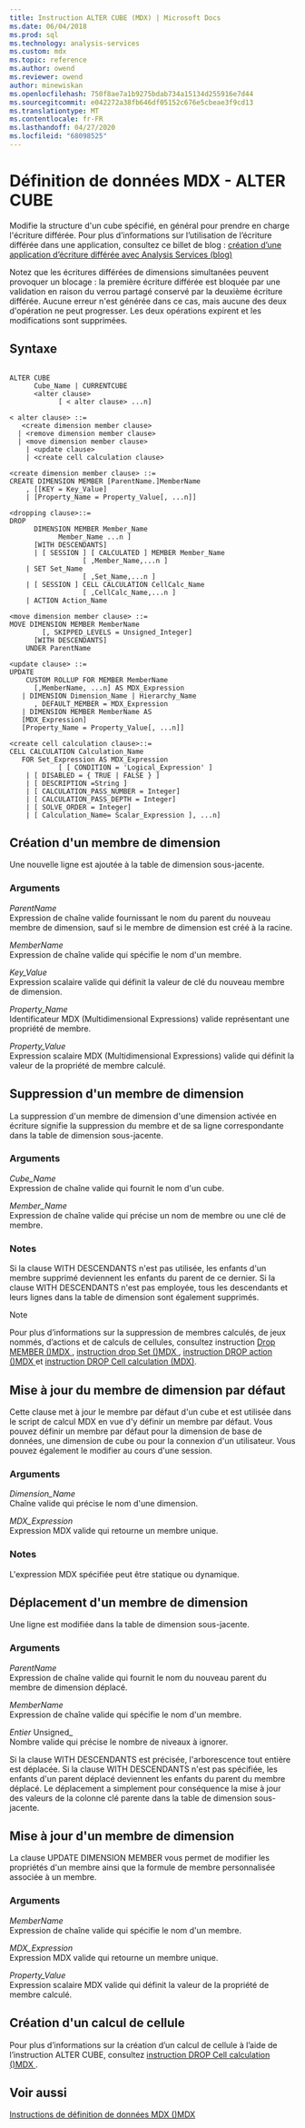 ```yaml
---
title: Instruction ALTER CUBE (MDX) | Microsoft Docs
ms.date: 06/04/2018
ms.prod: sql
ms.technology: analysis-services
ms.custom: mdx
ms.topic: reference
ms.author: owend
ms.reviewer: owend
author: minewiskan
ms.openlocfilehash: 750f8ae7a1b9275bdab734a15134d255916e7d44
ms.sourcegitcommit: e042272a38fb646df05152c676e5cbeae3f9cd13
ms.translationtype: MT
ms.contentlocale: fr-FR
ms.lasthandoff: 04/27/2020
ms.locfileid: "68098525"
---
```

# <a name="mdx-data-definition---alter-cube"></a>Définition de données MDX - ALTER CUBE


  Modifie la structure d'un cube spécifié, en général pour prendre en charge l'écriture différée. Pour plus d’informations sur l’utilisation de l’écriture différée dans une application, consultez ce billet de blog : [création d’une application d’écriture différée avec Analysis Services (blog)](https://go.microsoft.com/fwlink/?LinkId=394977)  
  
 Notez que les écritures différées de dimensions simultanées peuvent provoquer un blocage : la première écriture différée est bloquée par une validation en raison du verrou partagé conservé par la deuxième écriture différée. Aucune erreur n'est générée dans ce cas, mais aucune des deux d'opération ne peut progresser. Les deux opérations expirent et les modifications sont supprimées.  
  
## <a name="syntax"></a>Syntaxe  
  
```  
  
ALTER CUBE  
      Cube_Name | CURRENTCUBE  
      <alter clause>   
            [ < alter clause> ...n]  
  
< alter clause> ::=   
   <create dimension member clause>   
  | <remove dimension member clause>  
  | <move dimension member clause>   
    | <update clause>   
    | <create cell calculation clause>  
  
<create dimension member clause> ::=  
CREATE DIMENSION MEMBER [ParentName.]MemberName  
    , [[KEY = Key_Value]   
    | [Property_Name = Property_Value[, ...n]]  
  
<dropping clause>::=  
DROP   
      DIMENSION MEMBER Member_Name   
            Member_Name ...n ]   
      [WITH DESCENDANTS]  
      | [ SESSION ] [ CALCULATED ] MEMBER Member_Name   
                  [ ,Member_Name,...n ]   
    | SET Set_Name  
                  [ ,Set_Name,...n ]   
    | [ SESSION ] CELL CALCULATION CellCalc_Name  
                  [ ,CellCalc_Name,...n ]   
    | ACTION Action_Name  
  
<move dimension member clause> ::=  
MOVE DIMENSION MEMBER MemberName  
        [, SKIPPED_LEVELS = Unsigned_Integer]   
      [WITH DESCENDANTS]  
    UNDER ParentName      
  
<update clause> ::=  
UPDATE   
    CUSTOM ROLLUP FOR MEMBER MemberName  
      [,MemberName, ...n] AS MDX_Expression  
   | DIMENSION Dimension_Name | Hierarchy_Name  
      , DEFAULT_MEMBER = MDX_Expression  
   | DIMENSION MEMBER MemberName AS  
   [MDX_Expression]  
   [Property_Name = Property_Value[, ...n]]  
  
<create cell calculation clause>::=  
CELL CALCULATION Calculation_Name   
   FOR Set_Expression AS MDX_Expression   
            [ [ CONDITION = 'Logical_Expression' ]   
    | [ DISABLED = { TRUE | FALSE } ]   
    | [ DESCRIPTION =String ]   
    | [ CALCULATION_PASS_NUMBER = Integer]   
    | [ CALCULATION_PASS_DEPTH = Integer]   
    | [ SOLVE_ORDER = Integer]   
    | [ Calculation_Name= Scalar_Expression ], ...n]  
```  
  
## <a name="creating-a-dimension-member"></a>Création d'un membre de dimension  
 Une nouvelle ligne est ajoutée à la table de dimension sous-jacente.  
  
### <a name="arguments"></a>Arguments  
 *ParentName*  
 Expression de chaîne valide fournissant le nom du parent du nouveau membre de dimension, sauf si le membre de dimension est créé à la racine.  
  
 *MemberName*  
 Expression de chaîne valide qui spécifie le nom d'un membre.  
  
 *Key_Value*  
 Expression scalaire valide qui définit la valeur de clé du nouveau membre de dimension.  
  
 *Property_Name*  
 Identificateur MDX (Multidimensional Expressions) valide représentant une propriété de membre.  
  
 *Property_Value*  
 Expression scalaire MDX (Multidimensional Expressions) valide qui définit la valeur de la propriété de membre calculé.  
  
## <a name="dropping-a-dimension-member"></a>Suppression d'un membre de dimension  
 La suppression d'un membre de dimension d'une dimension activée en écriture signifie la suppression du membre et de sa ligne correspondante dans la table de dimension sous-jacente.  
  
### <a name="arguments"></a>Arguments  
 *Cube_Name*  
 Expression de chaîne valide qui fournit le nom d'un cube.  
  
 *Member_Name*  
 Expression de chaîne valide qui précise un nom de membre ou une clé de membre.  
  
### <a name="remarks"></a>Notes  
 Si la clause WITH DESCENDANTS n'est pas utilisée, les enfants d'un membre supprimé deviennent les enfants du parent de ce dernier. Si la clause WITH DESCENDANTS n'est pas employée, tous les descendants et leurs lignes dans la table de dimension sont également supprimés.  
  
> [!NOTE]  
>  Pour plus d’informations sur la suppression de membres calculés, de jeux nommés, d’actions et de calculs de cellules, consultez instruction [Drop MEMBER &#40;&#41;MDX ](../mdx/mdx-data-definition-drop-member.md), [instruction drop Set &#40;&#41;MDX ](../mdx/mdx-data-definition-drop-set.md), [instruction DROP action &#40;&#41;MDX ](../mdx/mdx-data-definition-drop-action.md)et [instruction DROP Cell calculation &#40;MDX&#41;](../mdx/mdx-data-definition-drop-cell-calculation.md).  
  
## <a name="updating-the-default-dimension-member"></a>Mise à jour du membre de dimension par défaut  
 Cette clause met à jour le membre par défaut d'un cube et est utilisée dans le script de calcul MDX en vue d'y définir un membre par défaut. Vous pouvez définir un membre par défaut pour la dimension de base de données, une dimension de cube ou pour la connexion d'un utilisateur. Vous pouvez également le modifier au cours d'une session.  
  
### <a name="arguments"></a>Arguments  
 *Dimension_Name*  
 Chaîne valide qui précise le nom d'une dimension.  
  
 *MDX_Expression*  
 Expression MDX valide qui retourne un membre unique.  
  
### <a name="remarks"></a>Notes  
 L'expression MDX spécifiée peut être statique ou dynamique.  
  
## <a name="moving-a-dimension-member"></a>Déplacement d'un membre de dimension  
 Une ligne est modifiée dans la table de dimension sous-jacente.  
  
### <a name="arguments"></a>Arguments  
 *ParentName*  
 Expression de chaîne valide qui fournit le nom du nouveau parent du membre de dimension déplacé.  
  
 *MemberName*  
 Expression de chaîne valide qui spécifie le nom d'un membre.  
  
 *Entier* Unsigned_  
 Nombre valide qui précise le nombre de niveaux à ignorer.  
  
 Si la clause WITH DESCENDANTS est précisée, l'arborescence tout entière est déplacée. Si la clause WITH DESCENDANTS n'est pas spécifiée, les enfants d'un parent déplacé deviennent les enfants du parent du membre déplacé. Le déplacement a simplement pour conséquence la mise à jour des valeurs de la colonne clé parente dans la table de dimension sous-jacente.  
  
## <a name="updating-a-dimension-member"></a>Mise à jour d'un membre de dimension  
 La clause UPDATE DIMENSION MEMBER vous permet de modifier les propriétés d'un membre ainsi que la formule de membre personnalisée associée à un membre.  
  
### <a name="arguments"></a>Arguments  
 *MemberName*  
 Expression de chaîne valide qui spécifie le nom d'un membre.  
  
 *MDX_Expression*  
 Expression MDX valide qui retourne un membre unique.  
  
 *Property_Value*  
 Expression scalaire MDX valide qui définit la valeur de la propriété de membre calculé.  
  
## <a name="creating-a-cell-calculation"></a>Création d'un calcul de cellule  
 Pour plus d’informations sur la création d’un calcul de cellule à l’aide de l’instruction ALTER CUBE, consultez [instruction DROP Cell calculation &#40;&#41;MDX ](../mdx/mdx-data-definition-drop-cell-calculation.md).  
  
## <a name="see-also"></a>Voir aussi  
 [Instructions de définition de données MDX &#40;&#41;MDX](../mdx/mdx-data-definition-statements-mdx.md)  
  
  
